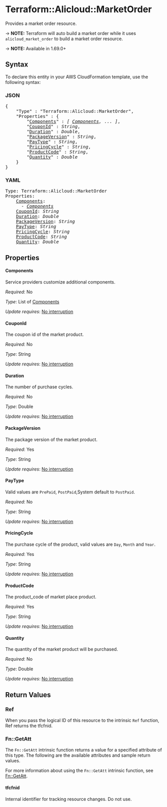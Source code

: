 # Terraform::Alicloud::MarketOrder

Provides a market order resource.

-> **NOTE:** Terraform will auto build a market order  while it uses `alicloud_market_order` to build a market order resource.

-> **NOTE:** Available in 1.69.0+

## Syntax

To declare this entity in your AWS CloudFormation template, use the following syntax:

### JSON

<pre>
{
    "Type" : "Terraform::Alicloud::MarketOrder",
    "Properties" : {
        "<a href="#components" title="Components">Components</a>" : <i>[ <a href="components.md">Components</a>, ... ]</i>,
        "<a href="#couponid" title="CouponId">CouponId</a>" : <i>String</i>,
        "<a href="#duration" title="Duration">Duration</a>" : <i>Double</i>,
        "<a href="#packageversion" title="PackageVersion">PackageVersion</a>" : <i>String</i>,
        "<a href="#paytype" title="PayType">PayType</a>" : <i>String</i>,
        "<a href="#pricingcycle" title="PricingCycle">PricingCycle</a>" : <i>String</i>,
        "<a href="#productcode" title="ProductCode">ProductCode</a>" : <i>String</i>,
        "<a href="#quantity" title="Quantity">Quantity</a>" : <i>Double</i>
    }
}
</pre>

### YAML

<pre>
Type: Terraform::Alicloud::MarketOrder
Properties:
    <a href="#components" title="Components">Components</a>: <i>
      - <a href="components.md">Components</a></i>
    <a href="#couponid" title="CouponId">CouponId</a>: <i>String</i>
    <a href="#duration" title="Duration">Duration</a>: <i>Double</i>
    <a href="#packageversion" title="PackageVersion">PackageVersion</a>: <i>String</i>
    <a href="#paytype" title="PayType">PayType</a>: <i>String</i>
    <a href="#pricingcycle" title="PricingCycle">PricingCycle</a>: <i>String</i>
    <a href="#productcode" title="ProductCode">ProductCode</a>: <i>String</i>
    <a href="#quantity" title="Quantity">Quantity</a>: <i>Double</i>
</pre>

## Properties

#### Components

Service providers customize additional components.

_Required_: No

_Type_: List of <a href="components.md">Components</a>

_Update requires_: [No interruption](https://docs.aws.amazon.com/AWSCloudFormation/latest/UserGuide/using-cfn-updating-stacks-update-behaviors.html#update-no-interrupt)

#### CouponId

The coupon id of the market product.

_Required_: No

_Type_: String

_Update requires_: [No interruption](https://docs.aws.amazon.com/AWSCloudFormation/latest/UserGuide/using-cfn-updating-stacks-update-behaviors.html#update-no-interrupt)

#### Duration

The number of purchase cycles.

_Required_: No

_Type_: Double

_Update requires_: [No interruption](https://docs.aws.amazon.com/AWSCloudFormation/latest/UserGuide/using-cfn-updating-stacks-update-behaviors.html#update-no-interrupt)

#### PackageVersion

The package version of the market product.

_Required_: Yes

_Type_: String

_Update requires_: [No interruption](https://docs.aws.amazon.com/AWSCloudFormation/latest/UserGuide/using-cfn-updating-stacks-update-behaviors.html#update-no-interrupt)

#### PayType

Valid values are `PrePaid`, `PostPaid`,System default to `PostPaid`.

_Required_: No

_Type_: String

_Update requires_: [No interruption](https://docs.aws.amazon.com/AWSCloudFormation/latest/UserGuide/using-cfn-updating-stacks-update-behaviors.html#update-no-interrupt)

#### PricingCycle

The purchase cycle of the product, valid values are `Day`, `Month` and `Year`.

_Required_: Yes

_Type_: String

_Update requires_: [No interruption](https://docs.aws.amazon.com/AWSCloudFormation/latest/UserGuide/using-cfn-updating-stacks-update-behaviors.html#update-no-interrupt)

#### ProductCode

The product_code of market place product.

_Required_: Yes

_Type_: String

_Update requires_: [No interruption](https://docs.aws.amazon.com/AWSCloudFormation/latest/UserGuide/using-cfn-updating-stacks-update-behaviors.html#update-no-interrupt)

#### Quantity

The quantity of the market product will be purchased.

_Required_: No

_Type_: Double

_Update requires_: [No interruption](https://docs.aws.amazon.com/AWSCloudFormation/latest/UserGuide/using-cfn-updating-stacks-update-behaviors.html#update-no-interrupt)

## Return Values

### Ref

When you pass the logical ID of this resource to the intrinsic `Ref` function, Ref returns the tfcfnid.

### Fn::GetAtt

The `Fn::GetAtt` intrinsic function returns a value for a specified attribute of this type. The following are the available attributes and sample return values.

For more information about using the `Fn::GetAtt` intrinsic function, see [Fn::GetAtt](https://docs.aws.amazon.com/AWSCloudFormation/latest/UserGuide/intrinsic-function-reference-getatt.html).

#### tfcfnid

Internal identifier for tracking resource changes. Do not use.

